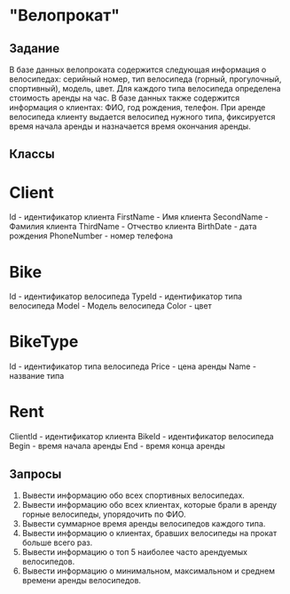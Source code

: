 # "Велопрокат"
## Задание 
В базе данных велопроката содержится следующая информация о
велосипедах: серийный номер, тип велосипеда (горный, прогулочный,
спортивный), модель, цвет. Для каждого типа велосипеда определена стоимость
аренды на час. В базе данных также содержится информация о клиентах: ФИО,
год рождения, телефон. При аренде велосипеда клиенту выдается велосипед
нужного типа, фиксируется время начала аренды и назначается время окончания
аренды.
## Классы
# Client
Id - идентификатор клиента
FirstName - Имя клиента
SecondName - Фамилия клиента
ThirdName - Отчество клиента
BirthDate - дата рождения
PhoneNumber - номер телефона
# Bike
Id - идентификатор велосипеда
TypeId - идентификатор типа велосипеда
Model - Модель велосипеда
Color - цвет
# BikeType
Id - идентификатор типа велосипеда
Price - цена аренды
Name - название типа
# Rent
ClientId - идентификатор клиента
BikeId - идентификатор велосипеда
Begin - время начала аренды
End - время конца аренды
## Запросы
1) Вывести информацию обо всех спортивных велосипедах.
2) Вывести информацию обо всех клиентах, которые брали в аренду горные
велосипеды, упорядочить по ФИО.
3) Вывести суммарное время аренды велосипедов каждого типа.
4) Вывести информацию о клиентах, бравших велосипеды на прокат больше
всего раз.
5) Вывести информацию о топ 5 наиболее часто арендуемых велосипедов.
6) Вывести информацию о минимальном, максимальном и среднем времени
аренды велосипедов.
